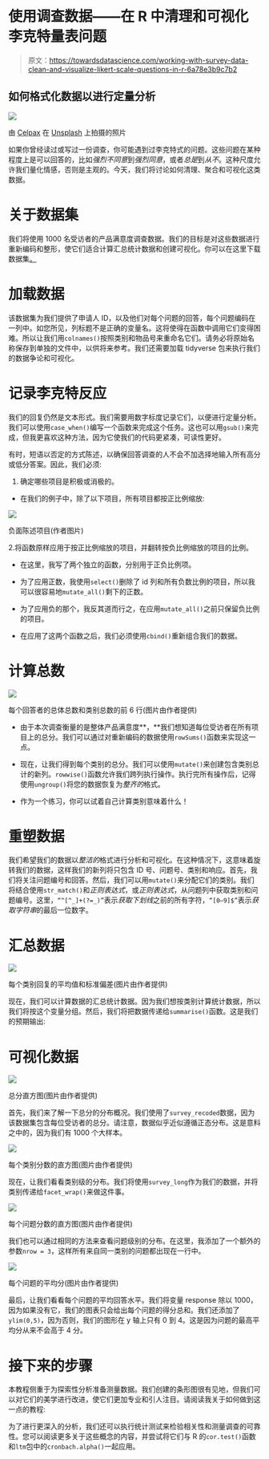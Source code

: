 # 使用调查数据——在 R 中清理和可视化李克特量表问题

> 原文：<https://towardsdatascience.com/working-with-survey-data-clean-and-visualize-likert-scale-questions-in-r-6a78e3b9c7b2>

## 如何格式化数据以进行定量分析

![](img/d7a3b1e19495054d2f22d9e07da4eae4.png)

由 [Celpax](https://unsplash.com/@celpax?utm_source=medium&utm_medium=referral) 在 [Unsplash](https://unsplash.com?utm_source=medium&utm_medium=referral) 上拍摄的照片

如果你曾经读过或写过一份调查，你可能遇到过李克特式的问题。这些问题在某种程度上是可以回答的，比如*强烈不同意*到*强烈同意*，或者*总是*到*从不*。这种尺度允许我们量化情感，否则是主观的。今天，我们将讨论如何清理、聚合和可视化这类数据。

# **关于数据集**

我们将使用 1000 名受访者的产品满意度调查数据。我们的目标是对这些数据进行重新编码和整形，使它们适合计算汇总统计数据和创建可视化。你可以在这里下载数据集[。](https://github.com/MartinaGiron/TDS-code/tree/main/working-with-surveys)

# **加载数据**

该数据集为我们提供了申请人 ID，以及他们对每个问题的回答，每个问题编码在一列中。如您所见，列标题不是正确的变量名。这将使得在函数中调用它们变得困难。所以让我们用`colnames()`按照类别和物品号来重命名它们。请务必将原始名称保存到单独的文件中，以供将来参考。我们还需要加载 tidyverse 包来执行我们的数据争论和可视化。

# **记录李克特反应**

我们的回复仍然是文本形式。我们需要用数字标度记录它们，以便进行定量分析。我们可以使用`case_when()`编写一个函数来完成这个任务。这也可以用`gsub()`来完成，但我更喜欢这种方法，因为它使我们的代码更紧凑，可读性更好。

有时，短语以否定的方式陈述，以确保回答调查的人不会不加选择地输入所有高分或低分答案。因此，我们必须:

1.  确定哪些项目是积极或消极的。

*   在我们的例子中，除了以下项目，所有项目都按正比例缩放:

![](img/94a542f8cf60e3c67dc813b8a70cd1c0.png)

负面陈述项目(作者图片)

2.将函数原样应用于按正比例缩放的项目，并翻转按负比例缩放的项目的比例。

*   在这里，我写了两个独立的函数，分别用于正负比例项。

*   为了应用正数，我使用`select()`删除了 id 列和所有负数比例的项目，所以我可以很容易地`mutate_all()`剩下的正数。
*   为了应用负的那个，我反其道而行之，在应用`mutate_all()`之前只保留负比例的项目。
*   在应用了这两个函数之后，我们必须使用`cbind()`重新组合我们的数据。

# **计算总数**

![](img/fc24184e805d881e1e4dca9b9f54ab6c.png)

每个回答者的总体总数和类别总数的前 6 行(图片由作者提供)

*   由于本次调查衡量的是整体产品满意度**，**我们想知道每位受访者在所有项目上的总分。我们可以通过对重新编码的数据使用`rowSums()`函数来实现这一点。

*   现在，让我们得到每个类别的总分。我们可以使用`mutate()`来创建包含类别总计的新列。`rowwise()`函数允许我们跨列执行操作。执行完所有操作后，记得使用`ungroup()`将您的数据恢复为*整齐的*格式。
*   作为一个练习，你可以试着自己计算类别意味着什么！

# **重塑数据**

我们希望我们的数据以*整洁的*格式进行分析和可视化。在这种情况下，这意味着旋转我们的数据，这样我们的新列将只包含 ID 号、问题号、类别和响应。首先，我们将关注问题编号和回答。然后，我们可以用`mutate()`来分配它们的类别。我们将结合使用`str_match()`和*正则表达式*，或*正则表达式*，从问题列中获取类别和问题编号。这里，`“^[^_]+(?=_)”`表示*获取下划线*之前的所有字符，`“[0–9]$”`表示*获取字符串*的最后一位数字。

# **汇总数据**

![](img/d817b212754b9753f0da9994c5d94f7e.png)

每个类别回复的平均值和标准偏差(图片由作者提供)

现在，我们可以计算数据的汇总统计数据。因为我们想按类别计算统计数据，所以我们将按这个变量分组。然后，我们将把数据传递给`summarise()`函数。这是我们的预期输出:

# **可视化数据**

![](img/e32b228588a2c75b3c99ca76dc696d44.png)

总分直方图(图片由作者提供)

首先，我们来了解一下总分的分布概况。我们使用了`survey_recoded`数据，因为该数据集包含每位受访者的总分。请注意，数据似乎近似遵循正态分布。这是意料之中的，因为我们有 1000 个大样本。

![](img/7bda30797fda87379cbfd7e6bdaed0b6.png)

每个类别分数的直方图(图片由作者提供)

现在，让我们看看类别级的分布。我们将使用`survey_long`作为我们的数据，并将类别传递给`facet_wrap()`来做这件事。

![](img/7bd40c080ff10d269e6b87036dec3803.png)

每个问题分数的直方图(图片由作者提供)

我们也可以通过相同的方法来查看问题级别的分布。在这里，我添加了一个额外的参数`nrow = 3`，这样所有来自同一类别的问题都出现在一行中。

![](img/cd3e8e12a84003b1b00891e64e16a421.png)

每个问题的平均分(图片由作者提供)

最后，让我们看看每个问题的平均回答水平。我们将变量 response 除以 1000，因为如果没有它，我们的图表只会给出每个问题的得分总和。我们还添加了`ylim(0,5)`，因为否则，我们的图形在 y 轴上只有 0 到 4。这是因为问题的最高平均分从来不会高于 4 分。

# **接下来的步骤**

本教程侧重于为探索性分析准备测量数据。我们创建的条形图很有见地，但我们可以对它们的美学进行改进，使它们更加专业和引人注目。请阅读我关于如何做到这一点的教程:

[](/customize-your-ggplot2-bar-graph-5-ways-to-instantly-improve-your-r-data-visualizations-f9c11dfe0163)  

为了进行更深入的分析，我们还可以执行统计测试来检验相关性和测量调查的可靠性。您可以阅读更多关于这些概念的内容，并尝试将它们与 R 的`cor.test()`函数和`ltm`包中的`cronbach.alpha()`一起应用。